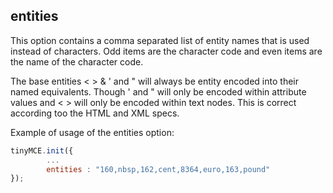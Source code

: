 ## entities

This option contains a comma separated list of entity names that is used instead of characters. Odd items are the character code and even items are the name of the character code.

The base entities < > & ' and " will always be entity encoded into their named equivalents. Though ' and " will only be encoded within attribute values and < > will only be encoded within text nodes. This is correct according too the HTML and XML specs.

Example of usage of the entities option:

```js
tinyMCE.init({
        ...
        entities : "160,nbsp,162,cent,8364,euro,163,pound"
});
```
